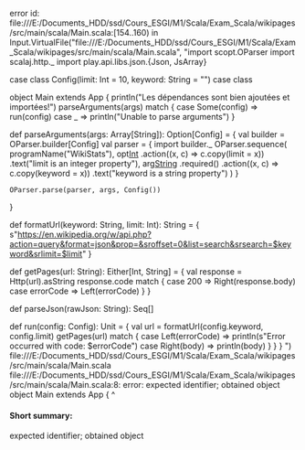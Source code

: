 error id: file:///E:/Documents_HDD/ssd/Cours_ESGI/M1/Scala/Exam_Scala/wikipages/src/main/scala/Main.scala:[154..160) in Input.VirtualFile("file:///E:/Documents_HDD/ssd/Cours_ESGI/M1/Scala/Exam_Scala/wikipages/src/main/scala/Main.scala", "import scopt.OParser
import scalaj.http._
import play.api.libs.json.{Json, JsArray}

case class Config(limit: Int = 10, keyword: String = "")
case class

object Main extends App {
  println("Les dépendances sont bien ajoutées et importées!")
  parseArguments(args) match {
    case Some(config) => run(config)
    case _            => println("Unable to parse arguments")
  }

  def parseArguments(args: Array[String]): Option[Config] = {
    val builder = OParser.builder[Config]
    val parser = {
      import builder._
      OParser.sequence(
        programName("WikiStats"),
        opt[Int]('l', "limit")
          .action((x, c) => c.copy(limit = x))
          .text("limit is an integer property"),
        arg[String]("<keyword>")
          .required()
          .action((x, c) => c.copy(keyword = x))
          .text("keyword is a string property")
      )
    }

    OParser.parse(parser, args, Config())
  }

  def formatUrl(keyword: String, limit: Int): String = {
    s"https://en.wikipedia.org/w/api.php?action=query&format=json&prop=&sroffset=0&list=search&srsearch=$keyword&srlimit=$limit"
  }

  def getPages(url: String): Either[Int, String] = {
    val response = Http(url).asString
    response.code match {
      case 200 => Right(response.body)
      case errorCode => Left(errorCode)
    }
  }

  def parseJson(rawJson: String): Seq[]

  def run(config: Config): Unit = {
    val url = formatUrl(config.keyword, config.limit)
    getPages(url) match {
      case Left(errorCode) => println(s"Error occurred with code: $errorCode")
      case Right(body) => println(body)
    }
  }
}
")
file:///E:/Documents_HDD/ssd/Cours_ESGI/M1/Scala/Exam_Scala/wikipages/src/main/scala/Main.scala
file:///E:/Documents_HDD/ssd/Cours_ESGI/M1/Scala/Exam_Scala/wikipages/src/main/scala/Main.scala:8: error: expected identifier; obtained object
object Main extends App {
^
#### Short summary: 

expected identifier; obtained object